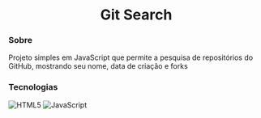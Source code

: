 <h1 align="center">Git Search</h1>

<h3>Sobre</h3>
<p>Projeto simples em JavaScript que permite a pesquisa de repositórios do GitHub, mostrando seu nome, data de criação e forks</p>

<h3>Tecnologias</h3>

![HTML5](https://img.shields.io/badge/html5-%23E34F26.svg?style=for-the-badge&logo=html5&logoColor=white)
![JavaScript](https://img.shields.io/badge/javascript-%23323330.svg?style=for-the-badge&logo=javascript&logoColor=%23F7DF1E)
